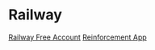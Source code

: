 # Railway
[Railway Free Account](https://railway.com?referralCode=hhaFDM)
[Reinforcement App](https://reinforcement.up.railway.app)
